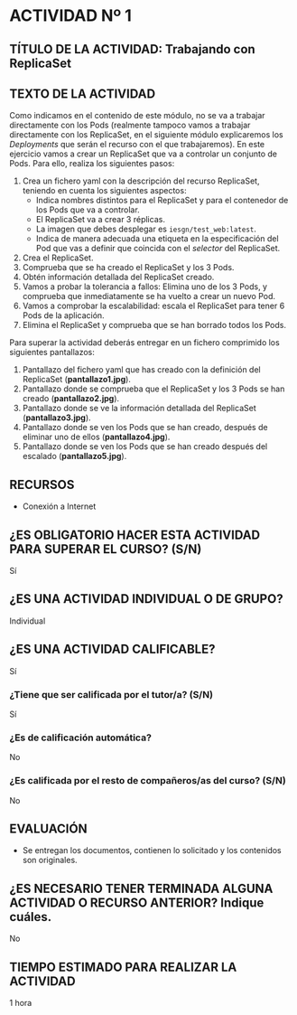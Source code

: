 # ACTIVIDAD Nº 1

## TÍTULO DE LA ACTIVIDAD: Trabajando con ReplicaSet

## TEXTO DE LA ACTIVIDAD

Como indicamos en el contenido de este módulo, no se va  a trabajar directamente con los Pods (realmente tampoco vamos a trabajar directamente con los ReplicaSet, en el siguiente módulo explicaremos los *Deployments* que serán el recurso con el que trabajaremos).  En este ejercicio vamos a crear un ReplicaSet que va a controlar un conjunto de Pods. Para ello, realiza los siguientes pasos:

1. Crea un fichero yaml con la descripción del recurso ReplicaSet, teniendo en cuenta los siguientes aspectos:
    * Indica nombres distintos para el ReplicaSet y para el contenedor de los Pods que va a controlar.
    * El ReplicaSet va a crear 3 réplicas.
    * La imagen que debes desplegar es `iesgn/test_web:latest`.
    * Indica de manera adecuada una etiqueta en la especificación del Pod que vas a definir que coincida con el *selector* del ReplicaSet.
2. Crea el ReplicaSet.
3. Comprueba que se ha creado el ReplicaSet y los 3 Pods.
4. Obtén información detallada del ReplicaSet creado.
5. Vamos a probar la tolerancia a fallos: Elimina uno de los 3 Pods, y comprueba que inmediatamente se ha vuelto a crear un nuevo Pod.
6. Vamos a comprobar la escalabilidad: escala el ReplicaSet para tener 6 Pods de la aplicación.
7. Elimina el ReplicaSet y comprueba que se han borrado todos los Pods.

Para superar la actividad deberás entregar en un fichero comprimido los siguientes pantallazos:

1. Pantallazo del fichero yaml que has creado con la definición del ReplicaSet (**pantallazo1.jpg**).
2. Pantallazo donde se comprueba que el ReplicaSet y los 3 Pods se han creado (**pantallazo2.jpg**).
3. Pantallazo donde se ve la información detallada del ReplicaSet (**pantallazo3.jpg**).
4. Pantallazo donde se ven los Pods que se han creado, después de eliminar uno de ellos (**pantallazo4.jpg**).
5. Pantallazo donde se ven los Pods que se han creado después del escalado (**pantallazo5.jpg**).

## RECURSOS

* Conexión a Internet

## ¿ES OBLIGATORIO HACER ESTA ACTIVIDAD PARA SUPERAR EL CURSO? (S/N)

Sí

## ¿ES UNA ACTIVIDAD INDIVIDUAL O DE GRUPO?

Individual

## ¿ES UNA ACTIVIDAD CALIFICABLE?

Sí

### ¿Tiene que ser calificada por el tutor/a? (S/N)

Sí

### ¿Es de calificación automática?

No

### ¿Es calificada por el resto de compañeros/as del curso? (S/N)

No

## EVALUACIÓN

* Se entregan los documentos, contienen lo solicitado y los contenidos son originales.

## ¿ES NECESARIO TENER TERMINADA ALGUNA ACTIVIDAD O RECURSO ANTERIOR? Indique cuáles.

No

## TIEMPO ESTIMADO PARA REALIZAR LA ACTIVIDAD

1 hora
